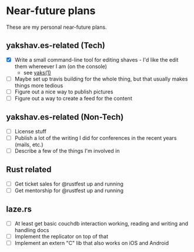 # Near-future plans

These are my personal near-future plans.

## yakshav.es-related (Tech)

* [x] Write a small command-line tool for editing shaves - I'd like the edit them whereever I am (on the console)
  - see [yaks(1)](/yaks-1)
* [ ] Maybe set up travis building for the whole thing, but that usually makes things more tedious
* [ ] Figure out a nice way to publish pictures
* [ ] Figure out a way to create a feed for the content

## yakshav.es-related (Non-Tech)

* [ ] License stuff
* [ ] Publish a lot of the writing I did for conferences in the recent years (mails, etc.)
* [ ] Describe a few of the things I'm involved in

## Rust related

* [ ] Get ticket sales for @rustfest up and running
* [ ] Get mentorship for @rustfest up and running

## laze.rs

* [ ] At least get basic couchdb interaction working, reading and writing and handling docs
* [ ] Implement the replicator on top of that
* [ ] Implement an extern "C" lib that also works on iOS and Android
